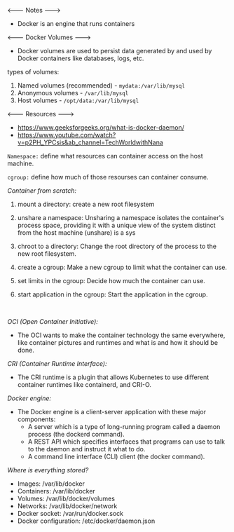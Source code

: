 
<--- Notes --->
- Docker is an engine that runs containers


<--- Docker Volumes --->

- Docker volumes are used to persist data generated by and used by Docker containers like databases, logs, etc.

types of volumes:
1. Named volumes (recommended) - `mydata:/var/lib/mysql`
2. Anonymous volumes - `/var/lib/mysql`
3. Host volumes - `/opt/data:/var/lib/mysql`

<--- Resources --->
- https://www.geeksforgeeks.org/what-is-docker-daemon/
- https://www.youtube.com/watch?v=p2PH_YPCsis&ab_channel=TechWorldwithNana



`Namespace:` define what resources can container access on the host machine.

`cgroup:` define how much of those resourses can container consume.

*Container from scratch:*
<br>

1. mount a directory: create a new root filesystem

2. unshare a namespace: Unsharing a namespace isolates the container's process space, providing it with a unique view of the system distinct from the host machine (unshare) is a sys 

3. chroot to a directory: Change the root directory of the process to the new root filesystem.

4. create a cgroup: Make a new cgroup to limit what the container can use.

5. set limits in the cgroup: Decide how much the container can use.

6. start application in the cgroup: Start the application in the cgroup.

<br>

*OCI (Open Container Initiative):*

- The OCI wants to make the container technology the same everywhere, like container pictures and runtimes and what is and how it should be done.

*CRI (Container Runtime Interface):*

- The CRI runtime is a plugin that allows Kubernetes to use different container runtimes like containerd, and CRI-O.

*Docker engine:*

- The Docker engine is a client-server application with these major components:
    - A server which is a type of long-running program called a daemon process (the dockerd command).
    - A REST API which specifies interfaces that programs can use to talk to the daemon and instruct it what to do.
    - A command line interface (CLI) client (the docker command).

*Where is everything stored?*

- Images: /var/lib/docker
- Containers: /var/lib/docker
- Volumes: /var/lib/docker/volumes
- Networks: /var/lib/docker/network
- Docker socket: /var/run/docker.sock
- Docker configuration: /etc/docker/daemon.json

